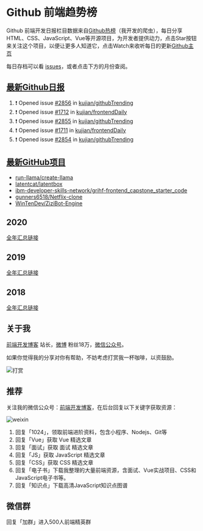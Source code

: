 # Github 前端趋势榜

Github 前端开发日报栏目数据来自[Github热榜](https://github.qdkfweb.cn/)（我开发的爬虫），每日分享HTML、CSS、JavaScript、Vue等开源项目，为开发者提供动力，点击Star按钮来关注这个项目，以便让更多人知道它，点击Watch来收听每日的更新[Github主页](https://github.com/kujian/githubTrending)

每日存档可以看 [issues](https://github.com/kujian/githubTrending/issues)，或者点击下方的月份查阅。

## [最新Github日报](https://github.com/kujian/githubTrending/issues)

<!--START_SECTION:activity-->
1. ❗ Opened issue [#2856](https://github.com/kujian/githubTrending/issues/2856) in [kujian/githubTrending](https://github.com/kujian/githubTrending)
2. ❗ Opened issue [#1712](https://github.com/kujian/frontendDaily/issues/1712) in [kujian/frontendDaily](https://github.com/kujian/frontendDaily)
3. ❗ Opened issue [#2855](https://github.com/kujian/githubTrending/issues/2855) in [kujian/githubTrending](https://github.com/kujian/githubTrending)
4. ❗ Opened issue [#1711](https://github.com/kujian/frontendDaily/issues/1711) in [kujian/frontendDaily](https://github.com/kujian/frontendDaily)
5. ❗ Opened issue [#2854](https://github.com/kujian/githubTrending/issues/2854) in [kujian/githubTrending](https://github.com/kujian/githubTrending)
<!--END_SECTION:activity-->


## [最新GitHub项目](https://github.qdkfweb.cn/)

<!-- BLOG-POST-LIST:START -->
- [run-llama/create-llama](https://github.qdkfweb.cn/run-llama-create-llama/)
- [latentcat/latentbox](https://github.qdkfweb.cn/latentcat-latentbox/)
- [ibm-developer-skills-network/grihf-frontend_capstone_starter_code](https://github.qdkfweb.cn/ibm-developer-skills-network-grihf-frontend_capstone_starter_code/)
- [gunners6518/Netflix-clone](https://github.qdkfweb.cn/gunners6518-netflix-clone/)
- [WinTenDev/ZiziBot-Engine](https://github.qdkfweb.cn/wintendev-zizibot-engine/)
<!-- BLOG-POST-LIST:END -->

## 2020
[全年汇总链接](https://github.com/kujian/githubTrending/tree/master/2020)
## 2019
[全年汇总链接](https://github.com/kujian/githubTrending/tree/master/2019)

## 2018
[全年汇总链接](https://github.com/kujian/githubTrending/tree/master/2018)

## 关于我

[前端开发博客](https://qdkfweb.cn/) 站长，[微博](https://weibo.com/kujian) 粉丝18万，[微信公众号](https://open.weixin.qq.com/qr/code?username=caibaojian_com)。


如果你觉得我的分享对你有帮助，不妨考虑打赏我一杯咖啡，以资鼓励。

![打赏](https://upload-images.jianshu.io/upload_images/570843-db4053c67a8c9ea9.png)

## 推荐

关注我的微信公众号：[前端开发博客](https://open.weixin.qq.com/qr/code?username=caibaojian_com)，在后台回复以下关键字获取资源：

![weixin](https://pic.qdkfweb.cn/uploads/2023/11/weixin.png)

1. 回复「1024」，领取前端进阶资料，包含小程序、Nodejs、Git等
2. 回复「Vue」获取 Vue 精选文章
3. 回复「面试」获取 面试 精选文章
4. 回复「JS」获取 JavaScript 精选文章
5. 回复「CSS」获取 CSS 精选文章
7. 回复「电子书」下载我整理的大量前端资源，含面试、Vue实战项目、CSS和JavaScript电子书等。
8. 回复「知识点」下载高清JavaScript知识点图谱

## 微信群

回复「加群」进入500人前端精英群


